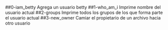 ##0-iam_betty
Agrega un usuario betty
##1-who_am_i
Imprime nombre del usuario actual
##2-groups
Imprime todos los grupos de los que forma parte el usuario actual
##3-new_owner
Camiar el propietario de un archivo hacia otro usuario

